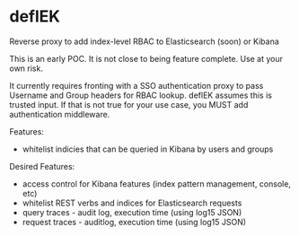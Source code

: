 # deflEK

Reverse proxy to add index-level RBAC to Elasticsearch (soon) or Kibana

This is an early POC. It is not close to being feature complete. Use at your own risk.

It currently requires fronting with a SSO authentication proxy to pass Username and Group headers for RBAC lookup. deflEK assumes this is trusted input. If that is not true for your use case, you MUST add authentication middleware.

Features:
- whitelist indicies that can be queried in Kibana by users and groups

Desired Features:
- access control for Kibana features (index pattern management, console, etc)
- whitelist REST verbs and indices for Elasticsearch requests
- query traces - audit log, execution time (using log15 JSON)
- request traces - auditlog, execution time (using log15 JSON)

